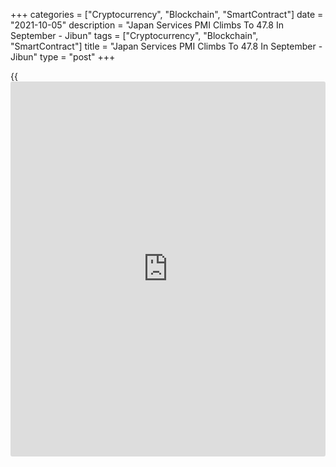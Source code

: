 +++
categories = ["Cryptocurrency", "Blockchain", "SmartContract"]
date = "2021-10-05"
description = "Japan Services PMI Climbs To 47.8 In September - Jibun"
tags = ["Cryptocurrency", "Blockchain", "SmartContract"]
title = "Japan Services PMI Climbs To 47.8 In September - Jibun"
type = "post"
+++

{{<iframe id="large-banner" src="https://www.bounty.group/#slide=25.0" width="100%" height="600" scrolling="no" style="border: 0px solid rgb(216, 221, 230); border-radius: 3px;">}}

The services sector in Japan continued to contract in September, albeit
at a slower pace, the latest survey from Jibun Bank showed on Tuesday
with a services PMI score of 47.8.

That's up from 42.9 in August, although it remains beneath the boom-or-
bust line of 50 that separates expansion from contraction.

new [business][1] declined at a softer pace in the latest survey period.
The reduction extended the current sequence to 20 months, though the
rate of decline was only modest. Panel members highlighted that extended
state of emergency restrictions continued to weigh on demand.

Moreover, international demand weakened at a softer pace than total new
business. Where orders fell, panel members attributed this to a surge of
infections caused by the Delta variant, although this had shown some
signs of easing

Also, the composite PMI improved to 47.9 from 45.5 in the previous
month.

For comments and feedback [contact](https://www.playgroundfx.com/contact/): editorial@rtt[news](https://www.letsplayfx.com/blog/forex-news-website/).com

[Economic News][2]

 **What parts of the world are seeing the best (and worst) economic
performances lately? Click[here][3] to check out our [Econ Scorecard][3]
and find out! See up-to-the-moment [ranking](https://www.playgroundfx.com/blog/crypto-exchange-ranking/)s for the best and worst
performers in [GDP][4], [unemployment rate][5], [inflation][6] and much
more.**

   1. www.rtt[news](https://www.letsplayfx.com/blog/forex-news-website/).com/Content/Business.aspx
   2. www.rtt[news](https://www.letsplayfx.com/blog/forex-news-website/).com/Content/EconomicNews.aspx
   3. www.rtt[news](https://www.letsplayfx.com/blog/forex-news-website/).com/economic-scorecard/world-rank/retail-sales/highest-performance.aspx
   4. www.rtt[news](https://www.letsplayfx.com/blog/forex-news-website/).com/economic-scorecard/world-rank/GDP/highest-performance.aspx
   5. www.rtt[news](https://www.letsplayfx.com/blog/forex-news-website/).com/economic-scorecard/world-rank/unemployment-rate/lowest-performance.aspx
   6. www.rtt[news](https://www.letsplayfx.com/blog/forex-news-website/).com/economic-scorecard/world-rank/CPI/highest-performance.aspx